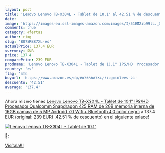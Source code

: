 ```yaml
---
layout: post
title: 'Lenovo Lenovo TB-X304L - Tablet de 10.1" al 42.51 % de descuento'
date: 
image: 'https://images-eu.ssl-images-amazon.com/images/I/51EM2ib99lL._SL200_.jpg'
comments: true
category: ofertas
author: ring
slug: 'B075RB87XL-es'
actualPrice: 137.4 EUR
currency: EUR
price: 137.4
comparePrice: 239 EUR
prodname: 'Lenovo Lenovo TB-X304L - Tablet de 10.1" IPS/HD  Procesador Qualcomm Snapdragon 425  RAM de 2GB  memoria interna de 16GB  camara de 5 MP  Android 7.0  Wifi + Bluetooth 4.0  color negro'
country: 'es'
flag: '🇪🇸'
buyurl: 'https://www.amazon.es/dp/B075RB87XL/?tag=tolees-21'
descuento: '42.51'
average: '137.4'
---
```


Ahora mismo tienes [Lenovo Lenovo TB-X304L - Tablet de 10.1" IPS/HD  Procesador Qualcomm Snapdragon 425  RAM de 2GB  memoria interna de 16GB  camara de 5 MP  Android 7.0  Wifi + Bluetooth 4.0  color negro](https://www.amazon.es/dp/B075RB87XL/?tag=tolees-21) a 137.4 EUR (original: 239 EUR) (42.51 %  de descuento) en el siguiente enlace!

[![Lenovo Lenovo TB-X304L - Tablet de 10.1"](https://images-eu.ssl-images-amazon.com/images/I/51EM2ib99lL._SL200_.jpg)](https://www.amazon.es/dp/B075RB87XL/?tag=tolees-21)

🔎:


[Visítala!!!](https://www.amazon.es/dp/B075RB87XL/?tag=tolees-21)

